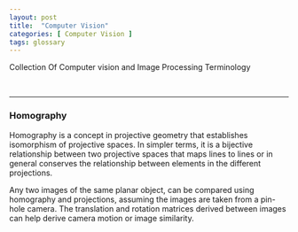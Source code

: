 ```yaml
---
layout: post
title:  "Computer Vision"
categories: [ Computer Vision ]
tags: glossary
---
```


Collection Of Computer vision and Image Processing Terminology

<br>
<hr>

### Homography

Homography is a concept in projective geometry that establishes isomorphism of projective spaces. In simpler terms, it is a bijective relationship between two projective spaces that maps lines to lines or in general conserves the relationship between elements in the different projections.  

Any two images of the same planar object, can be compared using homography and projections, assuming the images are taken from a pin-hole camera. The translation and rotation matrices derived between images can help derive camera motion or image similarity.





